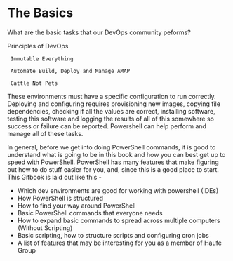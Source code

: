 # The Basics

What are the basic tasks that our DevOps community peforms? 

Principles of DevOps

     Immutable Everything

     Automate Build, Deploy and Manage AMAP

     Cattle Not Pets      



These environments must have a specific configuration to run correctly. Deploying and configuring requires provisioning new images, copying file dependencies, checking if all the values are correct, installing software, testing this software and logging the results of all of this somewhere so success or failure can be reported. Powershell can help perform and manage all of these tasks.

In general, before we get into doing PowerShell commands, it is good to understand what is going to be in this book and how you can best get up to speed with PowerShell. PowerShell has many features that make figuring out how to do stuff easier for you, and, since this is a good place to start. This Gitbook is laid out like this -

* Which dev environments are good for working with powershell \(IDEs\)
* How PowerShell is structured
* How to find your way around PowerShell
* Basic PowerShell commands that everyone needs
* How to expand basic commands to spread across multiple computers \(Without Scripting\)
* Basic scripting, how to structure scripts and configuring cron jobs
* A list of features that may be interesting for you as a member of Haufe Group




